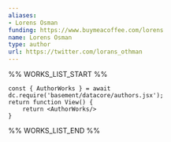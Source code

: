 ```yaml
---
aliases:
- Lorens Osman
funding: https://www.buymeacoffee.com/lorens
name: Lorens Osman
type: author
url: https://twitter.com/lorans_othman
---
```



%% WORKS_LIST_START %%

```datacorejsx
const { AuthorWorks } = await dc.require('basement/datacore/authors.jsx');
return function View() {
    return <AuthorWorks/>
}
```
%% WORKS_LIST_END %%